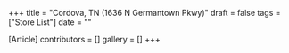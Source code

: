 +++
title = "Cordova, TN (1636 N Germantown Pkwy)"
draft = false
tags = ["Store List"]
date = ""

[Article]
contributors = []
gallery = []
+++